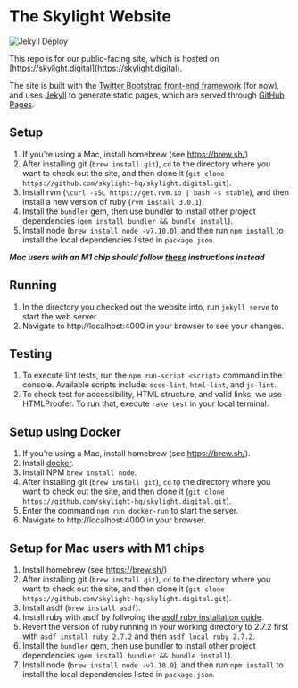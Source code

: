 # The Skylight Website

![Jekyll Deploy](https://github.com/skylight-hq/skylight.digital/workflows/Jekyll%20Deploy/badge.svg)

This repo is for our public-facing site, which is hosted on [https://skylight.digital](https://skylight.digital).

The site is built with the [Twitter Bootstrap front-end framework](http://getbootstrap.com/) (for now), and uses [Jekyll](https://jekyllrb.com/) to generate static pages, which are served through [GitHub Pages](https://pages.github.com/).

## Setup

1. If you’re using a Mac, install homebrew (see https://brew.sh/)
2. After installing git (`brew install git`), `cd` to the directory where you want to check out the site, and then clone it (`git clone https://github.com/skylight-hq/skylight.digital.git`).
3. Install rvm (`\curl -sSL https://get.rvm.io | bash -s stable`), and then install a new version of ruby (`rvm install 3.0.1`).
4. Install the `bundler` gem, then use bundler to install other project dependencies (`gem install bundler && bundle install`).
5. Install node (`brew install node -v7.10.0`), and then run `npm install` to install the local dependencies listed in `package.json`.

***Mac users with an M1 chip should follow [these](https://github.com/skylight-hq/skylight.digital/#setup-for-mac-users-with-m1-chips) instructions instead***

## Running

1. In the directory you checked out the website into, run `jekyll serve` to start the web server.
2. Navigate to http://localhost:4000 in your browser to see your changes.

## Testing

1. To execute lint tests, run the `npm run-script <script>` command in the console. Available scripts include: `scss-lint`, `html-lint`, and `js-lint`.
2. To check test for accessibility, HTML structure, and valid links, we use HTMLProofer. To run that, execute `rake test` in your local terminal.

## Setup using Docker

1. If you’re using a Mac, install homebrew (see https://brew.sh/).
1. Install [docker](https://www.docker.com/get-started).
1. Install NPM `brew install node`.
1. After installing git (`brew install git`), `cd` to the directory where you want to check out the site, and then clone it (`git clone https://github.com/skylight-hq/skylight.digital.git`).
1. Enter the command `npm run docker-run` to start the server.
1. Navigate to http://localhost:4000 in your browser.

## Setup for Mac users with M1 chips

1. Install homebrew (see https://brew.sh/)
2. After installing git (`brew install git`), `cd` to the directory where you want to check out the site, and then clone it (`git clone https://github.com/skylight-hq/skylight.digital.git`).
3. Install asdf (`brew install asdf`).
4. Install ruby with asdf by follwoing the [asdf ruby installation guide](https://mac.install.guide/ruby/6.html).
5. Revert the version of ruby running in your working directory to 2.7.2 first with `asdf install ruby 2.7.2` and then 
`asdf local ruby 2.7.2`.
6. Install the `bundler` gem, then use bundler to install other project dependencies (`gem install bundler && bundle install`).
7. Install node (`brew install node -v7.10.0`), and then run `npm install` to install the local dependencies listed in `package.json`.



